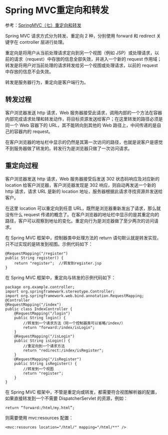 # Spring MVC重定向和转发

参考：[SpringMVC（七）重定向和转发](https://blog.csdn.net/lj15559275886/article/details/122050361)

Spring MVC 请求方式分为转发、重定向 2 种，分别使用 forward 和 redirect 关键字在 controller 层进行处理。

重定向是将用户从当前处理请求定向到另一个视图（例如 JSP）或处理请求，以前的请求（request）中存放的信息全部失效，并进入一个新的 request 作用域；转发是将用户对当前处理的请求转发给另一个视图或处理请求，以前的 request 中存放的信息不会失效。

转发是服务器行为，重定向是客户端行为。

## 转发过程

客户浏览器发送 http 请求，Web 服务器接受此请求，调用内部的一个方法在容器内部完成请求处理和转发动作，将目标资源发送给客户；在这里转发的路径必须是同一个 Web 容器下的 URL，其不能转向到其他的 Web 路径上，中间传递的是自己的容器内的 request。

在客户浏览器的地址栏中显示的仍然是其第一次访问的路径，也就是说客户是感觉不到服务器做了转发的。转发行为是浏览器只做了一次访问请求。

## 重定向过程

客户浏览器发送 http 请求，Web 服务器接受后发送 302 状态码响应及对应新的 location 给客户浏览器，客户浏览器发现是 302 响应，则自动再发送一个新的 http 请求，请求 URL 是新的 location 地址，服务器根据此请求寻找资源并发送给客户。

在这里 location 可以重定向到任意 URL，既然是浏览器重新发出了请求，那么就没有什么 request 传递的概念了。在客户浏览器的地址栏中显示的是其重定向的路径，客户可以观察到地址的变化。重定向行为是浏览器做了至少两次的访问请求。

在 Spring MVC 框架中，控制器类中处理方法的 return 语句默认就是转发实现，只不过实现的是转发到视图。示例代码如下：

```
@RequestMapping("/register")
public String register() {
    return "register";  //转发到register.jsp
}
```

在 Spring MVC 框架中，重定向与转发的示例代码如下：

```
package org.example.controller;
import org.springframework.stereotype.Controller;
import org.springframework.web.bind.annotation.RequestMapping;
@Controller
@RequestMapping("/index")
public class IndexController {
    @RequestMapping("/login")
    public String login() {
        //转发到一个请求方法（同一个控制器类可以省略/index/）
        return "forward:/index/isLogin";
    }
    @RequestMapping("/isLogin")
    public String isLogin() {
        //重定向到一个请求方法
        return "redirect:/index/isRegister";
    }
    @RequestMapping("/isRegister")
    public String isRegister() {
        //转发到一个视图
        return "register";
    }
}
```

在 Spring MVC 框架中，不管是重定向或转发，都需要符合视图解析器的配置，如果直接转发到一个不需要 DispatcherServlet 的资源，例如：

```
return “forward:/html/my.html”;
```

则需要使用 mvc:resources 配置：

```
<mvc:resources location="/html/" mapping="/html/**" />
```
